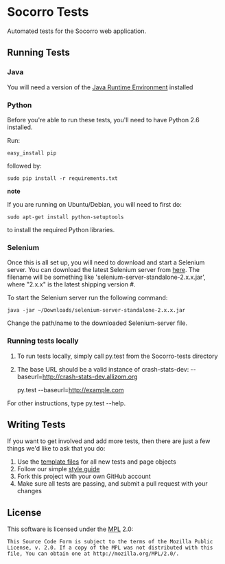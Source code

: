 Socorro Tests
===================

Automated tests for the Socorro web application.

Running Tests
-------------

### Java
You will need a version of the [Java Runtime Environment][JRE] installed

[JRE]: http://www.oracle.com/technetwork/java/javase/downloads/index.html

### Python
Before you're able to run these tests, you'll need to have Python 2.6 installed.

Run:

    easy_install pip

followed by:

    sudo pip install -r requirements.txt

__note__

If you are running on Ubuntu/Debian, you will need to first do:

    sudo apt-get install python-setuptools

to install the required Python libraries.

### Selenium
Once this is all set up, you will need to download and start a Selenium server. You can download the latest Selenium server from [here][Selenium Downloads]. The filename will be something like 'selenium-server-standalone-2.x.x.jar',
where "2.x.x" is the latest shipping version #.

To start the Selenium server run the following command:

    java -jar ~/Downloads/selenium-server-standalone-2.x.x.jar

Change the path/name to the downloaded Selenium-server file.

[Selenium Downloads]: http://code.google.com/p/selenium/downloads/list

### Running tests locally

1. To run tests locally, simply call py.test from the Socorro-tests directory
2. The base URL should be a valid instance of crash-stats-dev: --baseurl=http://crash-stats-dev.allizom.org

    py.test --baseurl=http://example.com

For other instructions, type py.test --help.


Writing Tests
-------------

If you want to get involved and add more tests, then there are just a few things
we'd like to ask that you do:

1. Use the [template files][GitHub Templates] for all new tests and page objects
2. Follow our simple [style guide][Style Guide]
3. Fork this project with your own GitHub account
4. Make sure all tests are passing, and submit a pull request with your changes

[GitHub Templates]: https://github.com/mozilla/mozwebqa-test-templates
[Style Guide]: https://wiki.mozilla.org/QA/Execution/Web_Testing/Docs/Automation/StyleGuide

License
-------
This software is licensed under the [MPL] 2.0:

    This Source Code Form is subject to the terms of the Mozilla Public
    License, v. 2.0. If a copy of the MPL was not distributed with this
    file, You can obtain one at http://mozilla.org/MPL/2.0/.

[MPL]: http://www.mozilla.org/MPL/2.0/
